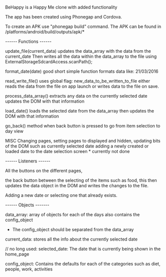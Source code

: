 BeHappy is a Happy Me clone with added functionality

The app has been created using Phonegap and Cordova.

To create an APK use "phonegap build" command.
The APK can be found in /platforms/android/build/outputs/apk/*

------ Functions ------

update_file(current_data)
  updates the data_array with the data from the current_date
  Then writes all the data within the data_array to the file using ExternalStorageSdcardAccess.scanPath();

format_date(date)
  good short simple function formats data like: 21/03/2016

read_write_file()
  uses global flag: new_data_to_be_written_to_file
  either reads the data from the file on app launch or writes data to the file on save.

process_data_array()
  extracts any data on the currently selected date
  updates the DOM with that information

load_date()
  loads the selected date from the data_array
  then updates the DOM with that information

go_back()
  method when back button is pressed to go from item selection to day view

MISC
  Changing pages, setting pages to displayed and hidden,
  updating bits of the DOM such as currently selected date
  adding a newly created or loaded date to the date selection screen
    * currently not done

------ Listeners ------

All the buttons on the different pages,

the back button between the selecting of the items such as food, this then updates the data object in the DOM and writes the changes to the file.

Adding a new date or selecting one that already exists.

------ Objects -------

data_array:
  array of objects for each of the days
  also contains the config_object
  * The config_object should be separated from the data_array

current_data:
  stores all the info about the currently selected date

// no long used: selected_date:
  The date that is currently being shown in the home_page

config_object:
  Contains the defaults for each of the categories such as diet, people, work, activities
